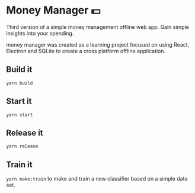 # Money Manager 💵
Third version of a simple money management offline web app. Gain simple insights into your spending.

money manager was created as a learning project focused on using React, Electron and SQLite to create a cross platform offline application.

## Build it
`yarn build`

## Start it
`yarn start`

## Release it
`yarn release`

## Train it
`yarn make:train` to make and train a new classifier based on a simple data set.